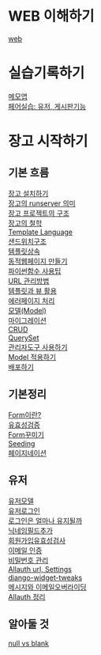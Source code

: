 # WEB 이해하기
[web](./WEB.md)
  
# 실습기록하기
[메모앱](./%EC%9E%A5%EA%B3%A0%EC%97%B0%EC%8A%B5/todo/)
<br>
[페어실습: 유저, 게시판기능](https://github.com/kleenex1/fourth_pair)

# 장고 시작하기
## 기본 흐름
[장고 설치하기](./installation.md) <br>
[장고의 runserver 의미](./runserver.md)<br>
[장고 프로젝트의 구조](./project_structure.md)<br>
[장고의 철학](./reusable_app.md)<br>
[Template Language](./Template_language.md)<br>
[샌드위치구조](./sandwitches.md)<br>
[템플릿상속](./template_inheritance.md)<br>
[동적웹페이지 만들기](./dynamic.md)<br>
[파이썬함수 사용팁](./python_function_tips.md)<br>
[URL 관리방법](./manage_url.md)<br>
[템플릿과 뷰 활용](./template_and_view.md)<br>
[에러페이지 처리](./error_pages.md)<br>
[모델(Model)](./model.md)<br>
[마이그레이션](./migration.md)<br>
[CRUD](./CRUD.md)<br>
[QuerySet](./queryset.md)<br>
[관리자도구 사용하기](./admin.md)<br>
[Model 적용하기](./applying_model.md)<br>
[배포하기](./publish.md)<br>

## 기본정리<br>
[Form이란?](./form.md)<br>
[유효성검증](./validators.md)<br>
[Form꾸미기](./form2.md)<br>
[Seeding](./seeding.md)<br>
[페이지네이션](./pagination.md)<br>

## 유저<br>
[유저모델](./User.md)<br>
[유저로그인](./User2.md)<br>
[로그인은 얼마나 유지될까](./login.md)<br>
[닉네임필드추가](./nickname.md)<br>
[회원가입유효성검사](./uservalidators.md)<br>
[이메일 인증](./email.md)<br>
[비밀번호 관리](./password.md)<br>
[Allauth url, Settings](./allauthsetting.md)<br>
[django-widget-tweaks](./widget-tweaks.md)<br>
[메시지와 이메일오버라이딩](./message_emailoverriding.md)<br>
[Allauth 정리](./allauth.md)<br>

## 알아둘 것
[null vs blank](./nullblank.md)<br>